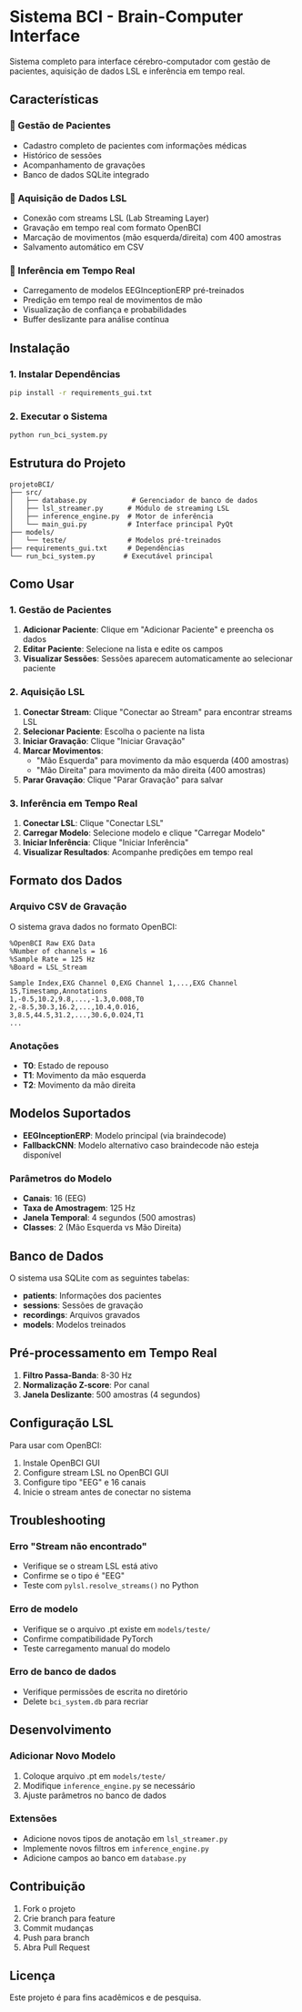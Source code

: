 # Sistema BCI - Brain-Computer Interface

Sistema completo para interface cérebro-computador com gestão de pacientes, aquisição de dados LSL e inferência em tempo real.

## Características

### 🏥 Gestão de Pacientes
- Cadastro completo de pacientes com informações médicas
- Histórico de sessões
- Acompanhamento de gravações
- Banco de dados SQLite integrado

### 📡 Aquisição de Dados LSL
- Conexão com streams LSL (Lab Streaming Layer)
- Gravação em tempo real com formato OpenBCI
- Marcação de movimentos (mão esquerda/direita) com 400 amostras
- Salvamento automático em CSV

### 🧠 Inferência em Tempo Real
- Carregamento de modelos EEGInceptionERP pré-treinados
- Predição em tempo real de movimentos de mão
- Visualização de confiança e probabilidades
- Buffer deslizante para análise contínua

## Instalação

### 1. Instalar Dependências

```bash
pip install -r requirements_gui.txt
```

### 2. Executar o Sistema

```bash
python run_bci_system.py
```

## Estrutura do Projeto

```
projetoBCI/
├── src/
│   ├── database.py           # Gerenciador de banco de dados
│   ├── lsl_streamer.py      # Módulo de streaming LSL
│   ├── inference_engine.py  # Motor de inferência
│   └── main_gui.py          # Interface principal PyQt
├── models/
│   └── teste/               # Modelos pré-treinados
├── requirements_gui.txt     # Dependências
└── run_bci_system.py       # Executável principal
```

## Como Usar

### 1. Gestão de Pacientes

1. **Adicionar Paciente**: Clique em "Adicionar Paciente" e preencha os dados
2. **Editar Paciente**: Selecione na lista e edite os campos
3. **Visualizar Sessões**: Sessões aparecem automaticamente ao selecionar paciente

### 2. Aquisição LSL

1. **Conectar Stream**: Clique "Conectar ao Stream" para encontrar streams LSL
2. **Selecionar Paciente**: Escolha o paciente na lista
3. **Iniciar Gravação**: Clique "Iniciar Gravação"
4. **Marcar Movimentos**: 
   - "Mão Esquerda" para movimento da mão esquerda (400 amostras)
   - "Mão Direita" para movimento da mão direita (400 amostras)
5. **Parar Gravação**: Clique "Parar Gravação" para salvar

### 3. Inferência em Tempo Real

1. **Conectar LSL**: Clique "Conectar LSL"
2. **Carregar Modelo**: Selecione modelo e clique "Carregar Modelo"
3. **Iniciar Inferência**: Clique "Iniciar Inferência"
4. **Visualizar Resultados**: Acompanhe predições em tempo real

## Formato dos Dados

### Arquivo CSV de Gravação

O sistema grava dados no formato OpenBCI:

```csv
%OpenBCI Raw EXG Data
%Number of channels = 16
%Sample Rate = 125 Hz
%Board = LSL_Stream

Sample Index,EXG Channel 0,EXG Channel 1,...,EXG Channel 15,Timestamp,Annotations
1,-0.5,10.2,9.8,...,-1.3,0.008,T0
2,-8.5,30.3,16.2,...,10.4,0.016,
3,8.5,44.5,31.2,...,30.6,0.024,T1
...
```

### Anotações

- **T0**: Estado de repouso
- **T1**: Movimento da mão esquerda
- **T2**: Movimento da mão direita

## Modelos Suportados

- **EEGInceptionERP**: Modelo principal (via braindecode)
- **FallbackCNN**: Modelo alternativo caso braindecode não esteja disponível

### Parâmetros do Modelo

- **Canais**: 16 (EEG)
- **Taxa de Amostragem**: 125 Hz
- **Janela Temporal**: 4 segundos (500 amostras)
- **Classes**: 2 (Mão Esquerda vs Mão Direita)

## Banco de Dados

O sistema usa SQLite com as seguintes tabelas:

- **patients**: Informações dos pacientes
- **sessions**: Sessões de gravação
- **recordings**: Arquivos gravados
- **models**: Modelos treinados

## Pré-processamento em Tempo Real

1. **Filtro Passa-Banda**: 8-30 Hz
2. **Normalização Z-score**: Por canal
3. **Janela Deslizante**: 500 amostras (4 segundos)

## Configuração LSL

Para usar com OpenBCI:

1. Instale OpenBCI GUI
2. Configure stream LSL no OpenBCI GUI
3. Configure tipo "EEG" e 16 canais
4. Inicie o stream antes de conectar no sistema

## Troubleshooting

### Erro "Stream não encontrado"
- Verifique se o stream LSL está ativo
- Confirme se o tipo é "EEG"
- Teste com `pylsl.resolve_streams()` no Python

### Erro de modelo
- Verifique se o arquivo .pt existe em `models/teste/`
- Confirme compatibilidade PyTorch
- Teste carregamento manual do modelo

### Erro de banco de dados
- Verifique permissões de escrita no diretório
- Delete `bci_system.db` para recriar

## Desenvolvimento

### Adicionar Novo Modelo

1. Coloque arquivo .pt em `models/teste/`
2. Modifique `inference_engine.py` se necessário
3. Ajuste parâmetros no banco de dados

### Extensões

- Adicione novos tipos de anotação em `lsl_streamer.py`
- Implemente novos filtros em `inference_engine.py`
- Adicione campos ao banco em `database.py`

## Contribuição

1. Fork o projeto
2. Crie branch para feature
3. Commit mudanças
4. Push para branch
5. Abra Pull Request

## Licença

Este projeto é para fins acadêmicos e de pesquisa.
